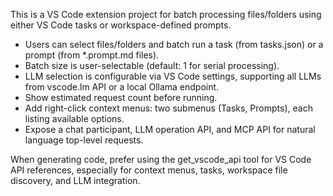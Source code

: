 <!-- Use this file to provide workspace-specific custom instructions to Copilot. For more details, visit https://code.visualstudio.com/docs/copilot/copilot-customization#_use-a-githubcopilotinstructionsmd-file -->

This is a VS Code extension project for batch processing files/folders using either VS Code tasks or workspace-defined prompts.

- Users can select files/folders and batch run a task (from tasks.json) or a prompt (from *.prompt.md files).
- Batch size is user-selectable (default: 1 for serial processing).
- LLM selection is configurable via VS Code settings, supporting all LLMs from vscode.lm API or a local Ollama endpoint.
- Show estimated request count before running.
- Add right-click context menus: two submenus (Tasks, Prompts), each listing available options.
- Expose a chat participant, LLM operation API, and MCP API for natural language top-level requests.

When generating code, prefer using the get_vscode_api tool for VS Code API references, especially for context menus, tasks, workspace file discovery, and LLM integration.
